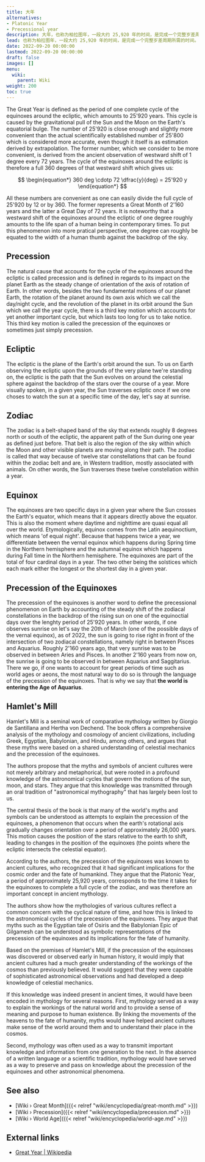 ```yaml
---
title: 大年
alternatives:
- Platonic Year
- Precessional year
description: 大年，也称为柏拉图年，一段大约 25,920 年的时间，是完成一个完整岁差周期所需的时间。
lead: 也称为柏拉图年，一段大约 25,920 年的时间，是完成一个完整岁差周期所需的时间。
date: 2022-09-20 00:00:00
lastmod: 2022-09-20 00:00:00
draft: false
images: []
menu:
  wiki:
    parent: Wiki
weight: 200
toc: true
---
```


The Great Year is defined as the period of one complete cycle of the equinoxes around the ecliptic, which amounts to 25'920 years. This cycle is caused by the gravitational pull of the Sun and the Moon on the Earth's equatorial bulge. The number of 25'920 is close enough and slightly more convenient than the actual scientifically established number of 25'800 which is considered more accurate, even though it itself is as estimation derived by extrapolation. The former number, which we consider to be more convenient, is derived from the ancient observation of westward shift of 1 degree every 72 years. The cycle of the equinoxes around the ecliptic is therefore a full 360 degrees of that westward shift which gives us:

$$
\begin{equation*}
   360 deg \cdotp 72 \dfrac{y}{deg} = 25'920 y
\end{equation*}
$$

All these numbers are convenient as one can easily divide the full cycle of 25'920 by 12 or by 360. The former represents a Great Month of 2'160 years and the latter a Great Day of 72 years. It is noteworthy that a westward shift of the equinoxes around the ecliptic of one degree roughly amounts to the life span of a human being in contemporary times. To put this phenomenon into more pratical perspective, one degree can roughly be equated to the width of a human thumb against the backdrop of the sky.

## Precession

The natural cause that accounts for the cycle of the equinoxes around the ecliptic is called precession and is defined in regards to its impact on the planet Earth as the steady change of orientation of the axis of rotation of Earth. In other words, besides the two fundamental motions of our planet Earth, the rotation of the planet around its own axis which we call the day/night cycle, and the revolution of the planet in its orbit around the Sun which we call the year cycle, there is a third key motion which accounts for yet another important cycle, but which lasts too long for us to take notice. This third key motion is called the precession of the equinoxes or sometimes just simply precession.

## Ecliptic

The ecliptic is the plane of the Earth's orbit around the sun. To us on Earth observing the ecliptic upon the grounds of the very plane twe're standing on, the ecliptic is the path that the Sun evolves on around the celestial sphere against the backdrop of the stars over the course of a year. More visually spoken, in a given year, the Sun traverses ecliptic once if we one choses to watch the sun at a specific time of the day, let's say at sunrise.

## Zodiac

The zodiac is a belt-shaped band of the sky that extends roughly 8 degrees north or south of the ecliptic, the apparent path of the Sun during one year as defined just before. That belt is also the region of the sky within which the Moon and other visible planets are moving along their path. The zodiac is called that way because of twelve star constellations that can be found within the zodiac belt and are, in Western tradition, mostly associated with animals. On other words, the Sun traverses these twelve constellation within a year.

## Equinox

The equinoxes are two specific days in a given year where the Sun crosses the Earth's equator, which means that it appears directly above the equator. This is also the moment where daytime and nighttime are quasi equal all over the world. Etymologically, equinox comes from the Latin aequinoctium, which means 'of equal night'. Because that happens twice a year, we differentiate between the vernal equinox which happens during Spring time in the Northern hemisphere and the autumnal equinox which happens during Fall time in the Northern hemisphere. The equinoxes are part of the total of four cardinal days in a year. The two other being the solstices which each mark either the longest or the shortest day in a given year.

## Precession of the Equinoxes

The precession of the equinoxes is another word to define the precessional phenomenon on Earth by accounting of the steady shift of the zodiacal constellations in the backdrop of the rising sun on one of the equinoctial days over the lenghty period of 25'920 years. In other words, if one observes sunrise on let's say the 20th of March (one of the possible days of the vernal equinox), as of 2022, the sun is going to rise right in front of the intersection of two zodiacal constellations, namely right in between Pisces and Aquarius. Roughly 2'160 years ago, that very sunrise was to be observed in between Aries and Pisces. In another 2'160 years from now on, the sunrise is going to be observed in between Aquarius and Saggitarius. There we go, if one wants to account for great periods of time such as world ages or aeons, the most natural way to do so is through the language of the precession of the equinoxes. That is why we say that **the world is entering the Age of Aquarius**.

## Hamlet's Mill

Hamlet's Mill is a seminal work of comparative mythology written by Giorgio de Santillana and Hertha von Dechend. The book offers a comprehensive analysis of the mythology and cosmology of ancient civilizations, including Greek, Egyptian, Babylonian, and Hindu, among others, and argues that these myths were based on a shared understanding of celestial mechanics and the precession of the equinoxes.

The authors propose that the myths and symbols of ancient cultures were not merely arbitrary and metaphorical, but were rooted in a profound knowledge of the astronomical cycles that govern the motions of the sun, moon, and stars. They argue that this knowledge was transmitted through an oral tradition of "astronomical mythography" that has largely been lost to us.

The central thesis of the book is that many of the world's myths and symbols can be understood as attempts to explain the precession of the equinoxes, a phenomenon that occurs when the earth's rotational axis gradually changes orientation over a period of approximately 26,000 years. This motion causes the position of the stars relative to the earth to shift, leading to changes in the position of the equinoxes (the points where the ecliptic intersects the celestial equator).

According to the authors, the precession of the equinoxes was known to ancient cultures, who recognized that it had significant implications for the cosmic order and the fate of humankind. They argue that the Platonic Year, a period of approximately 25,920 years, corresponds to the time it takes for the equinoxes to complete a full cycle of the zodiac, and was therefore an important concept in ancient mythology.

The authors show how the mythologies of various cultures reflect a common concern with the cyclical nature of time, and how this is linked to the astronomical cycles of the precession of the equinoxes. They argue that myths such as the Egyptian tale of Osiris and the Babylonian Epic of Gilgamesh can be understood as symbolic representations of the precession of the equinoxes and its implications for the fate of humanity.

Based on the premises of Hamlet's Mill, if the precession of the equinoxes was discovered or observed early in human history, it would imply that ancient cultures had a much greater understanding of the workings of the cosmos than previously believed. It would suggest that they were capable of sophisticated astronomical observations and had developed a deep knowledge of celestial mechanics.

If this knowledge was indeed present in ancient times, it would have been encoded in mythology for several reasons. First, mythology served as a way to explain the workings of the natural world and to provide a sense of meaning and purpose to human existence. By linking the movements of the heavens to the fate of humanity, myths would have helped ancient cultures make sense of the world around them and to understand their place in the cosmos.

Second, mythology was often used as a way to transmit important knowledge and information from one generation to the next. In the absence of a written language or a scientific tradition, mythology would have served as a way to preserve and pass on knowledge about the precession of the equinoxes and other astronomical phenomena.

## See also

- [Wiki › Great Month]({{< relref "wiki/encyclopedia/great-month.md" >}})
- [Wiki › Precession]({{< relref "wiki/encyclopedia/precession.md" >}})
- [Wiki › World Age]({{< relref "wiki/encyclopedia/world-age.md" >}})

## External links

- [Great Year | Wikipedia](https://en.wikipedia.org/wiki/Great_Year)